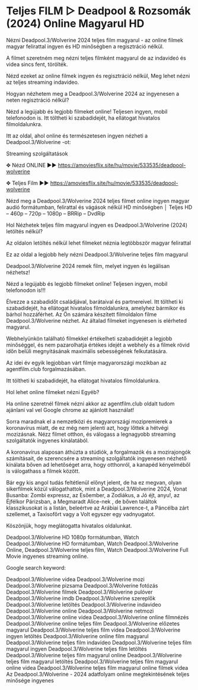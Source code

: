# Teljes FILM ▷ Deadpool & Rozsomák (2024) Online Magyarul HD

Nézni Deadpool.3/Wolverine 2024 teljes film magyarul - az online filmek magyar felirattal ingyen és HD minőségben a regisztráció nélkül.

A filmet szeretném meg nézni teljes filmként magyarul de az indavideó és videa sincs fent, törölték.

Nézd ezeket az online filmek ingyen és regisztráció nélkül, Meg lehet nézni az teljes streaming indavideo.

Hogyan nézhetem meg a Deadpool.3/Wolverine 2024 az ingyenesen a neten regisztráció nélkül?

Nézd a legújabb és legjobb filmeket online! Teljesen ingyen, mobil telefonodon is. Itt töltheti ki szabadidejét, ha ellátogat hivatalos filmoldalunkra.

Itt az oldal, ahol online és természetesen ingyen nézheti a Deadpool.3/Wolverine -ot:

Streaming szolgáltatások


✥ Nézd ONLINE ►► https://amoviesflix.site/hu/movie/533535/deadpool-wolverine


✥ Teljes Film ►► https://amoviesflix.site/hu/movie/533535/deadpool-wolverine


Nézd meg a Deadpool.3/Wolverine 2024 teljes filmet online ingyen magyar audió formátumban, felirattal és vágások nélkül HD minőségben │ Teljes HD – 460p – 720p – 1080p – BRRip – DvdRip

Hol Nézhetek teljes film magyarul ingyen es Deadpool.3/Wolverine (2024) letöltés nélkül?

Az oldalon letöltés nélkül lehet filmeket néznia legtöbbször magyar felirattal

Ez az oldal a legjobb hely nézni Deadpool.3/Wolverine teljes film magyarul

Deadpool.3/Wolverine 2024 remek film, melyet ingyen és legálisan nézhetsz!

Nézd a legújabb és legjobb filmeket online! Teljesen ingyen, mobil telefonodon is!!!

Élvezze a szabadidőt családjával, barátaival és partnereivel. Itt töltheti ki szabadidejét, ha ellátogat hivatalos filmoldalunkra, amelyhez bármikor és bárhol hozzáférhet. Az Ön számára készített filmoldalon filme Deadpool.3/Wolverine nézhet. Az általad filmeket ingyenesen is elérheted magyarul.

Webhelyünkön található filmekkel értékelheti szabadidejét a legjobb minőséggel, és nem pazarolhatja értékes idejét a webhely és a filmek rövid időn belüli megnyitásának maximális sebességének felkutatására.

Az idei év egyik legjobban várt filmje  magyarországi mozikban az agentfilm.club forgalmazásában.

Itt töltheti ki szabadidejét, ha ellátogat hivatalos filmoldalunkra.

Hol lehet online filmeket nézni Egyéb?

Ha online szeretnél filmek nézni akkor az agentfilm.club oldalt tudom ajánlani val vel Google chrome az ajánlott használat!

Sorra maradnak el a nemzetközi és magyarországi mozipremierek a koronavírus miatt, de ez még nem jelenti azt, hogy lőttek a hétvégi mozizásnak. Nézz filmet otthon, és válogass a legnagyobb streaming szolgáltatók ingyenes kínálatából.

A koronavírus alaposan áthúzta a stúdiók, a forgalmazók és a mozirajongók számításait, de szerencsére a streaming szolgáltatók ingyenesen nézhető kínálata bőven ad lehetőséget arra, hogy otthonról, a kanapéd kényelméből is válogathass a filmek között.

Bár egy kis angol tudás feltétlenül előnyt jelent, de ha ez megvan, olyan sikerfilmek közül válogathattok, mint a Deadpool.3/Wolverine 2024, Vonat Busanba: Zombi expressz, az  Esőember, a  Zodiákus, a  Jó éjt, anyu!, az  Éjfélkor Párizsban, a Megmaradt Alice-nek , de bőven találtok klasszikusokat is a listán, beleértve az  Arábiai Lawrence-t, a Páncélba zárt szellemet, a  Taxisofőrt vagy a  Volt egyszer egy vadnyugatot.

Köszönjük, hogy meglátogatta hivatalos oldalunkat.

Deadpool.3/Wolverine HD 1080p formátumban, Watch Deadpool.3/Wolverine HD formátumban, Watch Deadpool.3/Wolverine Online, Deadpool.3/Wolverine teljes film, Watch Deadpool.3/Wolverine Full Movie ingyenes streaming online.

Google search keyword:

Deadpool.3/Wolverine videa
Deadpool.3/Wolverine mozi
Deadpool.3/Wolverine pizsama
Deadpool.3/Wolverine fotózás
Deadpool.3/Wolverine filmek
Deadpool.3/Wolverine pulóver
Deadpool.3/Wolverine imdb
Deadpool.3/Wolverine szereplők
Deadpool.3/Wolverine letöltés
Deadpool.3/Wolverine indavideo
Deadpool.3/Wolverine online
Deadpool.3/Wolverine netmozi
Deadpool.3/Wolverine online videa
Deadpool.3/Wolverine online filmnézés
Deadpool.3/Wolverine online teljes film
Deadpool.3/Wolverine előzetes magyarul
Deadpool.3/Wolverine teljes film videa
Deadpool.3/Wolverine ingyen letöltés
Deadpool.3/Wolverine online film magyarul
Deadpool.3/Wolverine teljes film indavideo
Deadpool.3/Wolverine teljes film magyarul ingyen
Deadpool.3/Wolverine teljes film letöltés
Deadpool.3/Wolverine teljes film magyarul online
Deadpool.3/Wolverine teljes film magyarul letöltés
Deadpool.3/Wolverine teljes film magyarul online videa
Deadpool.3/Wolverine teljes film magyarul online filmek videa
Az Deadpool.3/Wolverine - 2024 adatfolyam online megtekintésének teljes minősége ingyenes
